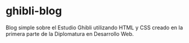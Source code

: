 # ghibli-blog
Blog simple sobre el Estudio Ghibli utilizando HTML y CSS creado en la primera parte de la Diplomatura en Desarrollo Web.
